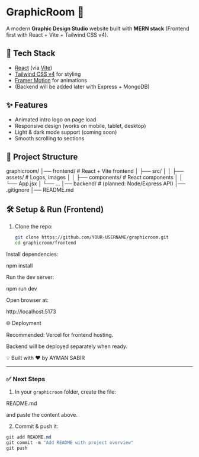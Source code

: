 # GraphicRoom 🎨

A modern **Graphic Design Studio** website built with **MERN stack** (Frontend first with React + Vite + Tailwind CSS v4).

## 🚀 Tech Stack
- [React](https://react.dev/) (via [Vite](https://vitejs.dev/))  
- [Tailwind CSS v4](https://tailwindcss.com/) for styling  
- [Framer Motion](https://www.framer.com/motion/) for animations  
- (Backend will be added later with Express + MongoDB)  

## ✨ Features
- Animated intro logo on page load  
- Responsive design (works on mobile, tablet, desktop)  
- Light & dark mode support (coming soon)  
- Smooth scrolling to sections  

## 📂 Project Structure
graphicroom/
│── frontend/ # React + Vite frontend
│ ├── src/
│ │ ├── assets/ # Logos, images
│ │ ├── components/ # React components
│ │ └── App.jsx
│ └── ...
│── backend/ # (planned: Node/Express API)
│── .gitignore
│── README.md


## 🛠️ Setup & Run (Frontend)
1. Clone the repo:
   ```bash
   git clone https://github.com/YOUR-USERNAME/graphicroom.git
   cd graphicroom/frontend


Install dependencies:

npm install


Run the dev server:

npm run dev


Open browser at:

http://localhost:5173

🌐 Deployment

Recommended: Vercel for frontend hosting.

Backend will be deployed separately when ready.

💡 Built with ❤️ by AYMAN SABIR


---

### ✅ Next Steps
1. In your `graphicroom` folder, create the file:  


README.md

and paste the content above.  

2. Commit & push it:
```powershell
git add README.md
git commit -m "Add README with project overview"
git push
